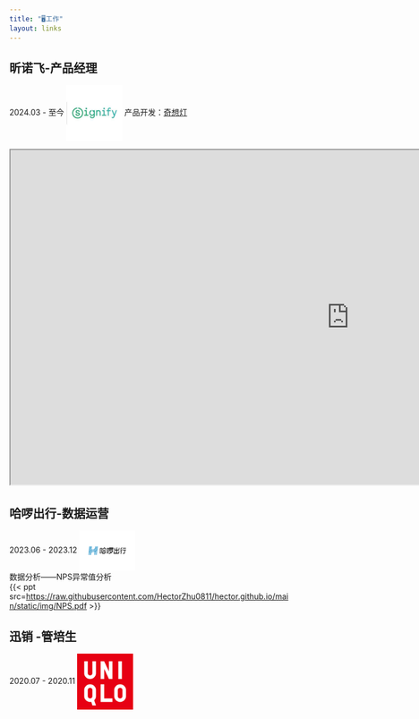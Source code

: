 ```yaml
---
title: "🖥️工作"
layout: links
---
```

## 昕诺飞-产品经理 
2024.03 - 至今 <img src=https://raw.githubusercontent.com/HectorZhu0811/hector.github.io/main/static/img/Signify.png width=100 align= "center" />
产品开发：[奇想灯](https://www.canva.cn/design/DAGFAHgIQIY/FEX_YpVyWcsUI9kTMfjlPg/view?utm_content=DAGFAHgIQIY&utm_campaign=designshare&utm_medium=link&utm_source=editor)  
<iframe height=598 width=1210 src=https://raw.githubusercontent.com/HectorZhu0811/hector.github.io/main/static/img/%E5%A5%87%E6%83%B3%E7%81%AFBrillumination.pdf> </iframe>

## 哈啰出行-数据运营
2023.06 - 2023.12 <img src=https://raw.githubusercontent.com/HectorZhu0811/hector.github.io/main/static/img/Hello.png width=100 align= "center" />  
数据分析——NPS异常值分析  
{{< ppt src=https://raw.githubusercontent.com/HectorZhu0811/hector.github.io/main/static/img/NPS.pdf >}} 

## 迅销  -管培生
2020.07 - 2020.11 <img src=https://raw.githubusercontent.com/HectorZhu0811/hector.github.io/main/static/img/Uniqlo.png width=100 align= "center" />
